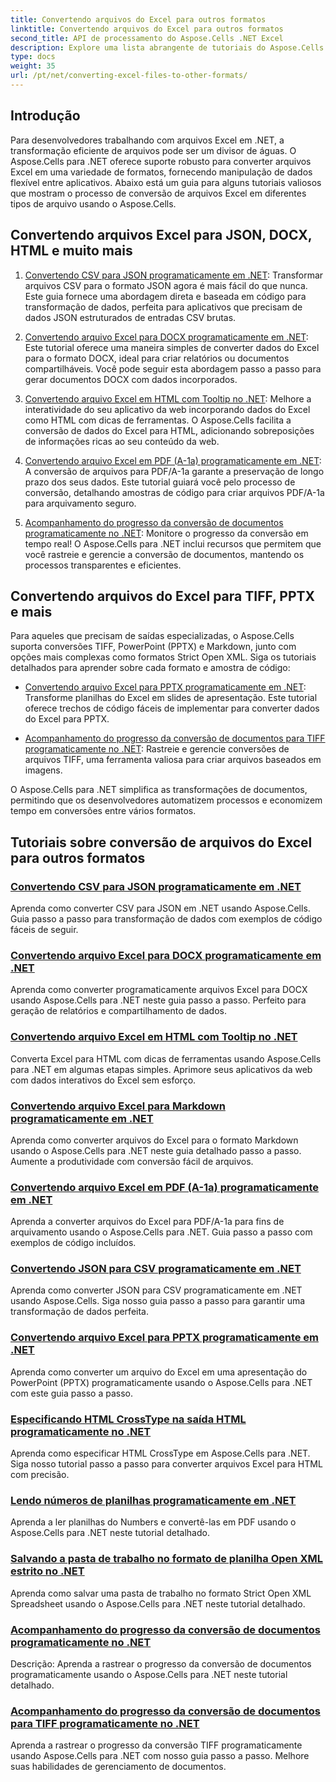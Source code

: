 ```yaml
---
title: Convertendo arquivos do Excel para outros formatos
linktitle: Convertendo arquivos do Excel para outros formatos
second_title: API de processamento do Aspose.Cells .NET Excel
description: Explore uma lista abrangente de tutoriais do Aspose.Cells para .NET para converter arquivos do Excel em formatos como JSON, DOCX, HTML, PDF, Markdown e muito mais.
type: docs
weight: 35
url: /pt/net/converting-excel-files-to-other-formats/
---
```

## Introdução

Para desenvolvedores trabalhando com arquivos Excel em .NET, a transformação eficiente de arquivos pode ser um divisor de águas. O Aspose.Cells para .NET oferece suporte robusto para converter arquivos Excel em uma variedade de formatos, fornecendo manipulação de dados flexível entre aplicativos. Abaixo está um guia para alguns tutoriais valiosos que mostram o processo de conversão de arquivos Excel em diferentes tipos de arquivo usando o Aspose.Cells.

## Convertendo arquivos Excel para JSON, DOCX, HTML e muito mais

1. [Convertendo CSV para JSON programaticamente em .NET](./converting-csv-to-json/): Transformar arquivos CSV para o formato JSON agora é mais fácil do que nunca. Este guia fornece uma abordagem direta e baseada em código para transformação de dados, perfeita para aplicativos que precisam de dados JSON estruturados de entradas CSV brutas.

2. [Convertendo arquivo Excel para DOCX programaticamente em .NET](./converting-excel-file-to-docx/): Este tutorial oferece uma maneira simples de converter dados do Excel para o formato DOCX, ideal para criar relatórios ou documentos compartilháveis. Você pode seguir esta abordagem passo a passo para gerar documentos DOCX com dados incorporados.

3. [Convertendo arquivo Excel em HTML com Tooltip no .NET](./converting-excel-file-to-html-with-tooltip/): Melhore a interatividade do seu aplicativo da web incorporando dados do Excel como HTML com dicas de ferramentas. O Aspose.Cells facilita a conversão de dados do Excel para HTML, adicionando sobreposições de informações ricas ao seu conteúdo da web.

4. [Convertendo arquivo Excel em PDF (A-1a) programaticamente em .NET](./converting-excel-file-to-pdf-a-1a/): A conversão de arquivos para PDF/A-1a garante a preservação de longo prazo dos seus dados. Este tutorial guiará você pelo processo de conversão, detalhando amostras de código para criar arquivos PDF/A-1a para arquivamento seguro.

5. [Acompanhamento do progresso da conversão de documentos programaticamente no .NET](./tracking-document-conversion-progress/): Monitore o progresso da conversão em tempo real! O Aspose.Cells para .NET inclui recursos que permitem que você rastreie e gerencie a conversão de documentos, mantendo os processos transparentes e eficientes.

## Convertendo arquivos do Excel para TIFF, PPTX e mais

Para aqueles que precisam de saídas especializadas, o Aspose.Cells suporta conversões TIFF, PowerPoint (PPTX) e Markdown, junto com opções mais complexas como formatos Strict Open XML. Siga os tutoriais detalhados para aprender sobre cada formato e amostra de código:

- [Convertendo arquivo Excel para PPTX programaticamente em .NET](./converting-excel-file-to-pptx/): Transforme planilhas do Excel em slides de apresentação. Este tutorial oferece trechos de código fáceis de implementar para converter dados do Excel para PPTX.

- [Acompanhamento do progresso da conversão de documentos para TIFF programaticamente no .NET](./tracking-document-conversion-progress-for-tiff/): Rastreie e gerencie conversões de arquivos TIFF, uma ferramenta valiosa para criar arquivos baseados em imagens.

O Aspose.Cells para .NET simplifica as transformações de documentos, permitindo que os desenvolvedores automatizem processos e economizem tempo em conversões entre vários formatos.

## Tutoriais sobre conversão de arquivos do Excel para outros formatos
### [Convertendo CSV para JSON programaticamente em .NET](./converting-csv-to-json/)
Aprenda como converter CSV para JSON em .NET usando Aspose.Cells. Guia passo a passo para transformação de dados com exemplos de código fáceis de seguir.
### [Convertendo arquivo Excel para DOCX programaticamente em .NET](./converting-excel-file-to-docx/)
Aprenda como converter programaticamente arquivos Excel para DOCX usando Aspose.Cells para .NET neste guia passo a passo. Perfeito para geração de relatórios e compartilhamento de dados.
### [Convertendo arquivo Excel em HTML com Tooltip no .NET](./converting-excel-file-to-html-with-tooltip/)
Converta Excel para HTML com dicas de ferramentas usando Aspose.Cells para .NET em algumas etapas simples. Aprimore seus aplicativos da web com dados interativos do Excel sem esforço.
### [Convertendo arquivo Excel para Markdown programaticamente em .NET](./converting-excel-file-to-markdown/)
Aprenda como converter arquivos do Excel para o formato Markdown usando o Aspose.Cells para .NET neste guia detalhado passo a passo. Aumente a produtividade com conversão fácil de arquivos.
### [Convertendo arquivo Excel em PDF (A-1a) programaticamente em .NET](./converting-excel-file-to-pdf-a-1a/)
Aprenda a converter arquivos do Excel para PDF/A-1a para fins de arquivamento usando o Aspose.Cells para .NET. Guia passo a passo com exemplos de código incluídos.
### [Convertendo JSON para CSV programaticamente em .NET](./converting-json-to-csv/)
Aprenda como converter JSON para CSV programaticamente em .NET usando Aspose.Cells. Siga nosso guia passo a passo para garantir uma transformação de dados perfeita.
### [Convertendo arquivo Excel para PPTX programaticamente em .NET](./converting-excel-file-to-pptx/)
Aprenda como converter um arquivo do Excel em uma apresentação do PowerPoint (PPTX) programaticamente usando o Aspose.Cells para .NET com este guia passo a passo.
### [Especificando HTML CrossType na saída HTML programaticamente no .NET](./specifying-html-crosstype-in-output-html/)
Aprenda como especificar HTML CrossType em Aspose.Cells para .NET. Siga nosso tutorial passo a passo para converter arquivos Excel para HTML com precisão.
### [Lendo números de planilhas programaticamente em .NET](./reading-numbers-spreadsheet/)
Aprenda a ler planilhas do Numbers e convertê-las em PDF usando o Aspose.Cells para .NET neste tutorial detalhado.
### [Salvando a pasta de trabalho no formato de planilha Open XML estrito no .NET](./saving-workbook-to-strict-open-xml-spreadsheet-format/)
Aprenda como salvar uma pasta de trabalho no formato Strict Open XML Spreadsheet usando o Aspose.Cells para .NET neste tutorial detalhado.
### [Acompanhamento do progresso da conversão de documentos programaticamente no .NET](./tracking-document-conversion-progress/)
Descrição: Aprenda a rastrear o progresso da conversão de documentos programaticamente usando o Aspose.Cells para .NET neste tutorial detalhado.
### [Acompanhamento do progresso da conversão de documentos para TIFF programaticamente no .NET](./tracking-document-conversion-progress-for-tiff/)
Aprenda a rastrear o progresso da conversão TIFF programaticamente usando Aspose.Cells para .NET com nosso guia passo a passo. Melhore suas habilidades de gerenciamento de documentos.